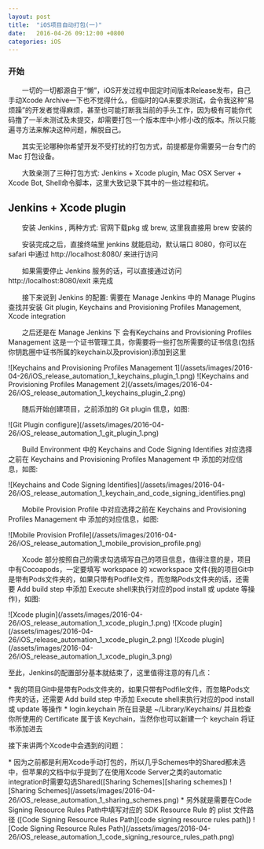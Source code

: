 ```yaml
---
layout: post
title:  "iOS项目自动打包(一)"
date:   2016-04-26 09:12:00 +0800
categories: iOS
---
```


### 开始 ###
<p>&emsp;&emsp;一切的一切都源自于“懒”，iOS开发过程中固定时间版本Release发布，自己手动Xcode Archive一下也不觉得什么，但临时的QA来要求测试，会令我这种“易烦躁”的开发者觉得麻烦，甚至也可能打断我当前的手头工作，因为极有可能你代码撸了一半未测试及未提交，却需要打包一个版本库中小修小改的版本。所以只能遍寻方法来解决这种问题，解脱自己。</p>
<p>&emsp;&emsp;其实无论哪种你希望开发不受打扰的打包方式，前提都是你需要另一台专门的 Mac 打包设备。</p>
<p>&emsp;&emsp;大致亲测了三种打包方式: Jenkins + Xcode plugin, Mac OSX Server + Xcode Bot, Shell命令脚本，这里大致记录下其中的一些过程和坑。</p>

## Jenkins + Xcode plugin ##
<p>&emsp;&emsp;安装 Jenkins , 两种方式: 官网下载pkg 或 brew, 这里我直接用 brew 安装的</p>
<p>&emsp;&emsp;安装完成之后，直接终端里 jenkins 就能启动，默认端口 8080，你可以在 safari 中通过 http://localhost:8080/ 来进行访问</p>
<p>&emsp;&emsp;如果需要停止 Jenkins 服务的话，可以直接通过访问 http://localhost:8080/exit 来完成</p>
<p>&emsp;&emsp;接下来说到 Jenkins 的配置: 需要在 Manage Jenkins 中的 Manage Plugins 查找并安装 Git plugin, Keychains and Provisioning Profiles Management, Xcode integration</p>

<p>&emsp;&emsp;之后还是在 Manage Jenkins 下 会有Keychains and Provisioning Profiles Management 这是一个证书管理工具，你需要将一些打包所需要的证书信息(包括你钥匙圈中证书所属的keychain以及provision)添加到这里</p>
![Keychains and Provisioning Profiles Management 1](/assets/images/2016-04-26/iOS_release_automation_1_keychains_plugin_1.png)
![Keychains and Provisioning Profiles Management 2](/assets/images/2016-04-26/iOS_release_automation_1_keychains_plugin_2.png)

<p>&emsp;&emsp;随后开始创建项目，之前添加的 Git plugin 信息，如图:</p>
![Git Plugin configure](/assets/images/2016-04-26/iOS_release_automation_1_git_plugin_1.png)
<p>&emsp;&emsp;Build Environment 中的 Keychains and Code Signing Identifies 对应选择之前在 Keychains and Provisioning Profiles Management 中 添加的对应信息，如图:</p>
![Keychains and Code Signing Identifies](/assets/images/2016-04-26/iOS_release_automation_1_keychain_and_code_signing_identifies.png)
<p>&emsp;&emsp;Mobile Provision Profile 中对应选择之前在 Keychains and Provisioning Profiles Management 中 添加的对应信息，如图:</p>
![Mobile Provision Profile](/assets/images/2016-04-26/iOS_release_automation_1_mobile_provision_profile.png)
<p>&emsp;&emsp;Xcode 部分按照自己的需求勾选填写自己的项目信息，值得注意的是，项目中有Cocoapods，一定要填写 workspace 的 xcworkspace 文件(我的项目Git中是带有Pods文件夹的，如果只带有Podfile文件，而忽略Pods文件夹的话，还需要 Add build step 中添加 Execute shell来执行对应的pod install 或 update 等操作)，如图:</p>
![Xcode plugin](/assets/images/2016-04-26/iOS_release_automation_1_xcode_plugin_1.png)
![Xcode plugin](/assets/images/2016-04-26/iOS_release_automation_1_xcode_plugin_2.png)
![Xcode plugin](/assets/images/2016-04-26/iOS_release_automation_1_xcode_plugin_3.png)

<p>至此，Jenkins的配置部分基本就结束了，这里值得注意的有几点：</p>
* 我的项目Git中是带有Pods文件夹的，如果只带有Podfile文件，而忽略Pods文件夹的话，还需要 Add build step 中添加 Execute shell来执行对应的pod install 或 update 等操作
* login.keychain 所在目录是 ~/Library/Keychains/ 并且检查你所使用的 Certificate 属于该 Keychain，当然你也可以新建一个 keychain 将证书添加进去

<p>接下来讲两个Xcode中会遇到的问题：</p>
* 因为之前都是利用Xcode手动打包的，所以几乎Schemes中的Shared都未选中，但苹果的文档中似乎提到了在使用Xcode Server之类的automatic integration时需要勾选Shared([Sharing Schemes][sharing schemes])
![Sharing Schemes](/assets/images/2016-04-26/iOS_release_automation_1_sharing_schemes.png)
* 另外就是需要在Code Signing Resource Rules Path中填写对应的 SDK Resource Rule 的 plist 文件路径 ([Code Signing Resource Rules Path][code signing resource rules path])
![Code Signing Resource Rules Path](/assets/images/2016-04-26/iOS_release_automation_1_code_signing_resource_rules_path.png)


[sharing schemes]: https://developer.apple.com/library/ios/recipes/xcode_help-scheme_editor/Articles/SchemeShare.html
[code signing resource rules path]: http://stackoverflow.com/questions/26516442/how-do-we-manually-fix-resourcerules-plist-cannot-read-resources-error-after
